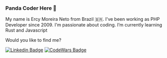 ### Panda Coder Here 👋

My name is Ercy Moreira Neto from Brazil 🇧🇷. I've been working as PHP Developer since 2009. I'm passionate about coding. I’m currently learning Rust and Javascript 

Would you like to find me?

[![Linkedin Badge](https://img.shields.io/badge/-LinkedIn-blue?style=flat-square&logo=Linkedin&logoColor=white&link=https://www.linkedin.com/in/ercymneto)](https://www.linkedin.com/in/ercymneto/)
[![CodeWars Badge](https://www.codewars.com/users/panda-coder/badges/large)](https://www.codewars.com/users/panda-coder)

<!--
**panda-coder/panda-coder** is a ✨ _special_ ✨ repository because its `README.md` (this file) appears on your GitHub profile.

Here are some ideas to get you started:

- 🔭 I’m currently working on ...
- 🌱 I’m currently learning ...
- 👯 I’m looking to collaborate on ...
- 🤔 I’m looking for help with ...
- 💬 Ask me about ...
- 📫 How to reach me: ...
- 😄 Pronouns: ...
- ⚡ Fun fact: ...
-->

